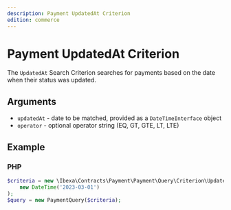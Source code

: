 ```yaml
---
description: Payment UpdatedAt Criterion
edition: commerce
---
```


# Payment UpdatedAt Criterion

The `UpdatedAt` Search Criterion searches for payments based on the date when their status was updated.

## Arguments

- `updatedAt` - date to be matched, provided as a `DateTimeInterface` object
- `operator` - optional operator string (EQ, GT, GTE, LT, LTE)

## Example

### PHP

``` php
$criteria = new \Ibexa\Contracts\Payment\Payment\Query\Criterion\UpdatedAt(
    new DateTime('2023-03-01')
);
$query = new PaymentQuery($criteria);
```
